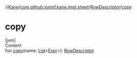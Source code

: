 //[Kane](../../index.md)/[com.github.jomof.kane.impl.sheet](../index.md)/[RowDescriptor](index.md)/[copy](copy.md)



# copy  
[jvm]  
Content  
fun [copy](copy.md)(name: [List](https://kotlinlang.org/api/latest/jvm/stdlib/kotlin.collections/-list/index.html)<[Expr](../../com.github.jomof.kane/-expr/index.md)>): [RowDescriptor](index.md)  




